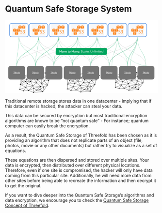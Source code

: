 # Quantum Safe Storage System 

![](img/threefold_storage_architecture.png)


Traditional remote storage stores data in one datacenter - implying that if this datacenter is hacked, the attacker can steal your data. 

This data can be secured by encryption but most traditional encryption algorithms are known to be “not quantum safe” - For instance; quantum computer can easily break the encryption. 

As a result, the Quantum Safe Storage of Threefold has been chosen as it is providing an algorithm that does not replicate parts of an object (file, photos, movie or any other documents) but rather try to visualize as a set of equations. 

These equations are then dispersed and stored over multiple sites. Your data is encrypted, then distributed over different physical locations. Therefore, even if one site is compromised, the hacker will only have data coming from this particular site. Additionally, he will need more data from other sites before being able to recreate the information and then decrypt it to get the original. 

If you want to dive deeper into the Quantum Safe Storage’s algorithms and data encryption, we encourage you to check the [Quantum Safe Storage Concept of Threefold](threefold:quantumsafe_storage_concept). 
